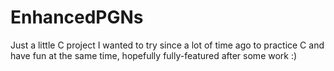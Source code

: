 # EnhancedPGNs

 Just a little C project I wanted to try since a lot of time ago to practice C and have fun at the same time, hopefully fully-featured after some work :) 
